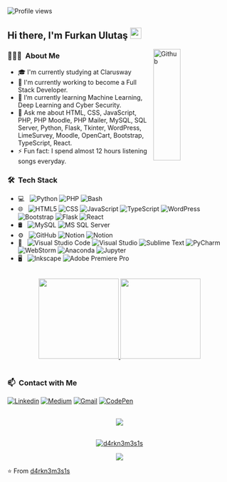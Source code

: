 ![Profile views](https://komarev.com/ghpvc/?username=d4rkn3m3s1s&color=blue)
## Hi there, I'm Furkan Ulutaş <img src="https://media.giphy.com/media/hvRJCLFzcasrR4ia7z/giphy.gif" width="25px">
<img width="35%" height="250px" align="right" alt="Github" src="https://media4.giphy.com/media/iIqmM5tTjmpOB9mpbn/giphy.gif" />

### 👨🏻‍💻 &nbsp;About Me

- 🎓 I'm currently studying at Clarusway
- 🔭 I'm currently working to become a Full Stack Developer.
- 🌱 I’m currently learning Machine Learning, Deep Learning and Cyber Security.
- 💬 Ask me about HTML, CSS, JavaScript, PHP, PHP Moodle, PHP Mailer, MySQL, SQL Server, Python, Flask, Tkinter, WordPress, LimeSurvey, Moodle, OpenCart, Bootstrap, TypeScript, React.
- ⚡ Fun fact: I spend almost 12 hours listening songs everyday.

### 🛠 &nbsp;Tech Stack

- 💻 &nbsp;
  ![Python](https://img.shields.io/badge/-Python-333333?style=flat&logo=python)
  ![PHP](https://img.shields.io/badge/-PHP-333333?style=flat&logo=php)
  ![Bash](https://img.shields.io/badge/-Bash%20Script-333333?style=flat&logo=GNU-Bash&logoColor=white)
- 🌐 &nbsp;
  ![HTML5](https://img.shields.io/badge/-HTML5-333333?style=flat&logo=HTML5)
  ![CSS](https://img.shields.io/badge/-CSS-333333?style=flat&logo=CSS3&logoColor=1572B6)
  ![JavaScript](https://img.shields.io/badge/-JavaScript-333333?style=flat&logo=javascript)
  ![TypeScript](https://img.shields.io/badge/-TypeScript-333333?style=flat&logo=typescript)
  ![WordPress](https://img.shields.io/badge/-WordPress-333333?style=flat&logo=wordpress)
  ![Bootstrap](https://img.shields.io/badge/-Bootstrap-333333?style=flat&logo=bootstrap&logoColor=563D7C)
  ![Flask](https://img.shields.io/badge/-Flask-333333?style=flat&logo=flask)
  ![React](https://img.shields.io/badge/-React-333333?style=flat&logo=react)
- 🛢 &nbsp;
  ![MySQL](https://img.shields.io/badge/-MySQL-333333?style=flat&logo=mysql)
  ![MS SQL Server](https://img.shields.io/badge/-MS%20SQL%20Server-333333?style=flat&logo=Microsoft-SQL-Server)
- ⚙️ &nbsp;
  ![GitHub](https://img.shields.io/badge/-GitHub-333333?style=flat&logo=github)
  ![Notion](https://img.shields.io/badge/-Notion-333333?style=flat&logo=notion)
  ![Notion](https://img.shields.io/badge/-CodePen-333333?style=flat&logo=codepen)
- 🔧 &nbsp;
  ![Visual Studio Code](https://img.shields.io/badge/-Visual%20Studio%20Code-333333?style=flat&logo=visual-studio-code&logoColor=007ACC)
  ![Visual Studio](https://img.shields.io/badge/-Visual%20Studio-333333?style=flat&logo=visual-studio&logoColor=643995)
  ![Sublime Text](https://img.shields.io/badge/-Sublime%20Text-333333?style=flat&logo=sublime-text)
  ![PyCharm](https://img.shields.io/badge/-PyCharm-333333?style=flat&logo=pycharm)
  ![WebStorm](https://img.shields.io/badge/-WebStorm-333333?style=flat&logo=webstorm)
  ![Anaconda](https://img.shields.io/badge/-Anaconda-333333?style=flat&logo=anaconda)
  ![Jupyter](https://img.shields.io/badge/-Jupyter-333333?style=flat&logo=jupyter)
- 🖥 &nbsp;
  ![Inkscape](https://img.shields.io/badge/-Inkscape-333333?style=flat&logo=inkscape)
  ![Adobe Premiere Pro](https://img.shields.io/badge/-Adobe%20Premiere%20Pro-333333?style=flat&logo=adobe-premiere-pro)

 <br/>
<div align="center">
<a href="https://github.com/d4rkn3m3s1s">
  <img height="180em" src="https://github-readme-stats.vercel.app/api?username=d4rkn3m3s1s&&show_icons=true&title_color=ffffff&icon_color=bb2acf&text_color=daf7dc&bg_color=151514" />
  <img height="180em" src="https://github-readme-stats.vercel.app/api/top-langs/?username=d4rkn3m3s1s&layout=compact&langs_count=8&bg_color=151514&text_color=daf7df" />
</a>
</div> 
<br/>

### 📫 &nbsp;Contact with Me

  [![Linkedin](https://img.shields.io/badge/-LinkedIn-blue?style=flat&logo=Linkedin&logoColor=white)](https://www.linkedin.com/in//)
  [![Medium](https://img.shields.io/badge/-Medium-black?style=flat&logo=medium&logoColor=white)](https://d4rkn3m3s1s.medium.com)
  [![Gmail](https://img.shields.io/badge/-Gmail-c14438?style=flat&logo=Gmail&logoColor=white)](mailto:four.ulu24@gmail.com)
  [![CodePen](https://img.shields.io/badge/-CodePen-black?style=flat&logo=codepen)](https://codepen.io/d4rkn3m3s1s)
 
<br/>  

<div align="center"><img src="https://spotify-github-profile.vercel.app/api/view?uid=zoaegvatpjo18bau7k9l80mnq&cover_image=true&theme=default&bar_color=53b14f&bar_color_cover=false" /></div>  

<br/> 


<p align="center"> <a href="https://github.com/ryo-ma/github-profile-trophy"><img src="https://github-profile-trophy.vercel.app/?username=d4rkn3m3s1s&theme=onedark" alt="d4rkn3m3s1s" /></a> </p>



<div align="center">
      <a href="https://www.buymeacoffee.com/d4rkn3m3s1s" target="_blank" style="display: inline-block;">
                <img
                    src="https://img.shields.io/badge/Donate-Buy%20Me%20A%20Coffee-orange.svg?style=flat-square" 
                    align="center"
                />
            </a></div>
 
⭐️ From [d4rkn3m3s1s](https://github.com/d4rkn3m3s1s)

